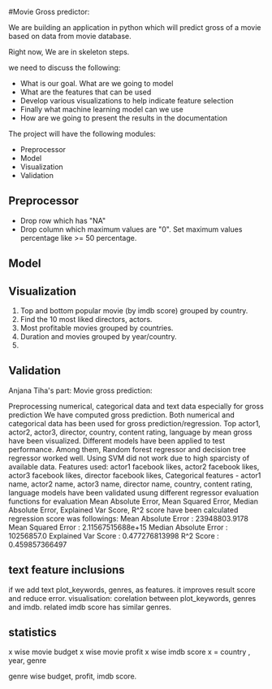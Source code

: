 #Movie Gross predictor:

We are building an application in python which will predict gross of a movie based on data from movie database. 


Right now, We are in skeleton steps. 


we need to discuss the following:
- What is our goal. What are we going to model
- What are the features that can be used
- Develop various visualizations to help indicate feature selection
- Finally what machine learning model can we use
- How are we going to present the results in the documentation


The project will have the following modules:
- Preprocessor
- Model
- Visualization
- Validation

## Preprocessor 

- Drop row which has "NA"
- Drop column which maximum values are "0". Set maximum values percentage like >= 50 percentage.

## Model
## Visualization
1. Top and bottom popular movie (by imdb score) grouped by country.
2. Find the 10 most liked directors, actors.
3. Most profitable movies grouped by countries. 
4. Duration and movies grouped by year/country.
5.  
## Validation


Anjana Tiha's part:
Movie gross prediction:

Preprocessing numerical, categorical data and text data especially for gross prediction
We have computed gross prediction. Both numerical and categorical data has been used for gross prediction/regression.
Top actor1, actor2, actor3, director, country, content rating, language by mean gross have been visualized.
Different models have been applied to test performance.
Among them, Random forest regressor and decision tree regressor worked well.
Using SVM did not work due to high sparcisty of available data.
Features used: actor1 facebook likes, actor2 facebook likes, actor3 facebook likes, director facebook likes,
Categorical features - actor1 name, actor2 name, actor3 name, director name, country, content rating, language
models have been validated usung different regressor evaluation functions
for evaluation Mean Absolute Error, Mean Squared Error, Median Absolute Error, Explained Var Score, R^2 score have been calculated
regression score was followings:
Mean Absolute Error    : 23948803.9178
Mean Squared Error     : 2.11567515688e+15
Median Absolute Error  : 10256857.0
Explained Var Score    : 0.477276813998
R^2 Score              : 0.459857366497


## text feature inclusions
if we add text plot_keywords, genres, as features. 
it improves result score and reduce error. 
visualisation: 
corelation between plot_keywords, genres and imdb.
related imdb score has similar genres. 
## statistics 
x wise movie budget 
x wise movie profit
x wise imdb score
x = country , year, genre

genre wise budget, profit, imdb score.






